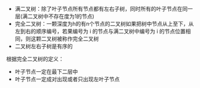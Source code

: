 
- 满二叉树：除了叶子节点所有节点都有左右子树，同时所有的叶子节点在同一层(满二叉树中不存在度为1的节点)
- 完全二叉树：一颗深度为h的有n个节点的二叉树如果把树中节点从上至下，从左到右的顺序编号，若果编号为 i 的节点与满二叉树中编号为 i 的节点位置相同，则这颗二叉树被称作完全二叉树
- 二叉树左右子树是有序的



根据完全二叉树的定义：

- 叶子节点一定在最下二层中
- 叶子节点一定成对出现或者只出现左叶子节点
